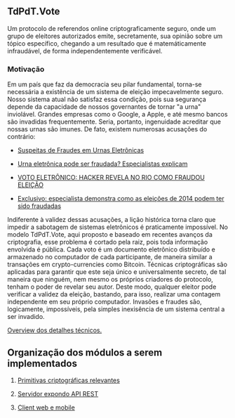 ## TdPdT.Vote

Um protocolo de referendos online criptograficamente seguro, onde um grupo de eleitores autorizados emite, secretamente, sua opinião sobre um tópico específico, chegando a um resultado que é matemáticamente infraudável, de forma independentemente verificável.

### Motivação

Em um país que faz da democracia seu pilar fundamental, torna-se necessária a existência de um sistema de eleição impecavelmente seguro. Nosso sistema atual não satisfaz essa condição, pois sua segurança depende da capacidade de nossos governantes de tornar "a urna" inviolável. Grandes empresas como o Google, a Apple, e até mesmo bancos são invadidas frequentemente. Seria, portanto, ingenuidade acreditar que nossas urnas são imunes. De fato, existem numerosas acusações do contrário:

- [Suspeitas de Fraudes em Urnas Eletrônicas](http://tiagoalbuquerque.jusbrasil.com.br/noticias/143481950/suspeitas-de-fraudes-em-urnas-eletronicas?ref=topic_feed)

- [Urna eletrônica pode ser fraudada? Especialistas explicam](http://eleicoes.uol.com.br/2014/noticias/2014/08/29/especialistas-alertam-para-possibilidade-de-fraudes-na-urna-eletronica.htm)

- [VOTO ELETRÔNICO: HACKER REVELA NO RIO COMO FRAUDOU ELEIÇÃO](http://www.pdt.org.br/index.php/voto-eletronico-hacker-revela-no-rio-como-fraudou-eleicao/)

- [Exclusivo: especialista demonstra como as eleições de 2014 podem ter sido fraudadas](http://spotniks.com/exclusivo-especialista-demonstra-como-as-eleicoes-de-2014-podem-ter-sido-fraudadas/)

Indiferente à validez dessas acusações, a lição histórica torna claro que impedir a sabotagem de sistemas eletrônicos é praticamente impossível. No modelo TdPdT.Vote, aqui proposto e baseado em recentes avanços da criptografia, esse problema é cortado pela raiz, pois toda informação envolvida é pública. Cada voto é um documento eletrônico distribuído e armazenado no computador de cada participante, de maneira similar a transações em crypto-currencies como Bitcoin. Técnicas criptográficas são aplicadas para garantir que este seja único e universalmente secreto, de tal maneira que ninguém, nem mesmo os próprios criadores do protocolo, tenham o poder de revelar seu autor. Deste modo, qualquer eleitor pode verificar a validez da eleição, bastando, para isso, realizar uma contagem independente em seu próprio computador. Invasões e fraudes são, logicamente, impossíveis, pela simples inexisência de um sistema central a ser invadido.

[Overview dos detalhes técnicos.](https://github.com/MaiaVictor/Vote/tree/master/techoverview.md)


## Organização dos módulos a serem implementados

1. [Primitivas criptográficas relevantes](https://github.com/MaiaVictor/Vote/tree/master/LRS)

2. [Servidor expondo API REST](https://github.com/MaiaVictor/Vote/tree/master/server)

3. [Client web e mobile](https://github.com/MaiaVictor/Vote/tree/master/client)
